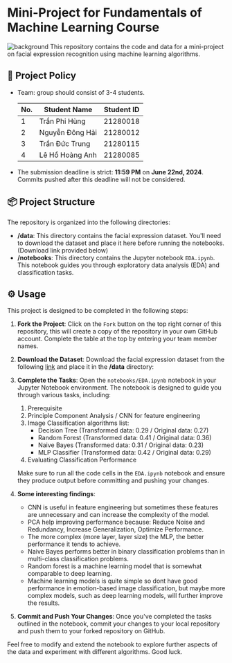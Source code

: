 # Mini-Project for Fundamentals of Machine Learning Course
![background](./materials/ai_wp.jpg)
This repository contains the code and data for a mini-project on facial expression recognition using machine learning algorithms.

## 📑 Project Policy
- Team: group should consist of 3-4 students.

    |No.| Student Name    | Student ID |
    | --------| -------- | ------- |
    |1|Trần Phi Hùng|21280018|
    |2|Nguyễn Đông Hải|21280012|
    |3|Trần Đức Trung|21280115|
    |4|Lê Hồ Hoàng Anh|21280085|

- The submission deadline is strict: **11:59 PM** on **June 22nd, 2024**. Commits pushed after this deadline will not be considered.

## 📦 Project Structure

The repository is organized into the following directories:

- **/data**: This directory contains the facial expression dataset. You'll need to download the dataset and place it here before running the notebooks. (Download link provided below)
- **/notebooks**: This directory contains the Jupyter notebook ```EDA.ipynb```. This notebook guides you through exploratory data analysis (EDA) and classification tasks.

## ⚙️ Usage

This project is designed to be completed in the following steps:

1. **Fork the Project**: Click on the ```Fork``` button on the top right corner of this repository, this will create a copy of the repository in your own GitHub account. Complete the table at the top by entering your team member names.

2. **Download the Dataset**: Download the facial expression dataset from the following [link](https://mega.nz/file/foM2wDaa#GPGyspdUB2WV-fATL-ZvYj3i4FqgbVKyct413gxg3rE) and place it in the **/data** directory:

3. **Complete the Tasks**: Open the ```notebooks/EDA.ipynb``` notebook in your Jupyter Notebook environment. The notebook is designed to guide you through various tasks, including:
    
    1. Prerequisite
    2. Principle Component Analysis / CNN for feature engineering
    3. Image Classification algorithms list:
        - Decision Tree (Transformed data: 0.29  /  Original data: 0.27)
        - Random Forest (Transformed data: 0.41  /  Original data: 0.36)
        - Naive Bayes (Transformed data: 0.31  /  Original data: 0.23)
        - MLP Classifier (Transformed data: 0.42  /  Original data: 0.29)
    4. Evaluating Classification Performance 

    Make sure to run all the code cells in the ```EDA.ipynb``` notebook and ensure they produce output before committing and pushing your changes.

4. **Some interesting findings**:
    
    - CNN is useful in feature engineering but sometimes these features are unnecessary and can increase the complexity of the model.
    - PCA help improving performance because: Reduce Noise and Redundancy, Increase Generalization, Optimize Performance.
    - The more complex (more layer, layer size) the MLP, the better performance it tends to achieve.
    - Naive Bayes performs better in binary classification problems than in multi-class classification problems.
    - Random forest is a machine learning model that is somewhat comparable to deep learning.
    - Machine learning models is quite simple so dont have good performance in emotion-based image classification, but maybe more complex models, such as deep learning models, will further improve the results.

5. **Commit and Push Your Changes**: Once you've completed the tasks outlined in the notebook, commit your changes to your local repository and push them to your forked repository on GitHub.


Feel free to modify and extend the notebook to explore further aspects of the data and experiment with different algorithms. Good luck.